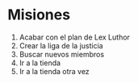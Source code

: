 # Misiones

1. Acabar con el plan de Lex Luthor
2. Crear la liga de la justicia
3. Buscar nuevos miembros
4. Ir a la tienda
5. Ir a la tienda otra vez 